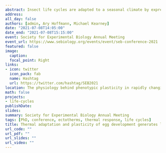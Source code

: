 ```yaml
---
abstract: Insect life cycles are adapted to a seasonal climate by expressing alternative voltinism phenotypes—the number of generations in a year. The problem is to understand how this phenotypic variation along latitudinal gradients is generated through the interactions between environmental factors, like temperature, and the traits of organisms, like development rate and dormancy. However, our current understanding is limited by how thermal responses are characterised, competing theories of thermal adaptation and an incomplete understanding of complex life cycles. Using the widely distributed grasshopper genus *Warramaba* as a model, we aimed to reconcile theories of thermal adaptation and tested their respective predictions. We hypothesised that the egg stage was a critical life stage for generating latitudinal patterns of voltinism in *Warramaba*. We described patterns of voltinism and thermal response of egg development rate within and among species of *Warramaba* along a latitudinal temperature gradient. We found a latitudinal pattern of univoltinism at high latitudes and multivoltinism at low latitudes that corresponded with remarkably strong divergence in egg dormancy patterns and thermal responses of egg development. We argue that the switch in voltinism along the latitudinal gradient was generated by the combined predictions of the evolution of voltinism and of thermal adaptation. We conclude that analyses of latitudinal patterns in thermal responses and corresponding life histories need to consider the evolution of thermal response curves within the context of seasonal temperature cycles rather than based solely on optimality and trade-offs in performance.
address:
all_day: false
authors: [admin, Ary Hoffmann, Michael Kearney]
date: "2021-07-08T14:05:00"
date_end: "2021-07-08T15:15:00"
event: Society for Experimental Biology Annual Meeting
event_url: https://www.sebiology.org/events/event/seb-conference-2021
featured: false
image: 
  caption: 
  focal_point: Right
links:
- icon: twitter
  icon_pack: fab
  name: Hashtag
  url: https://twitter.com/hashtag/SEB2021
location: The physiology behind phenotypic plasticity in rapidly changing environments abstract AC4.37
math: false
projects:
- life-cycles
publishDate: 
slides: 
summary: Society for Experimental Biology Annual Meeting
tags: [PhD, conference, ectotherms, thermal response, life cycles]
title: Thermal adaptation and plasticity of egg development generates latitudinal patterns in insect life cycles under seasonal climates
url_code: ""
url_pdf: ""
url_slides: ""
url_video: ""
---
```



